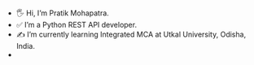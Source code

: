- 🖐 Hi, I’m Pratik Mohapatra.
- ✅ I’m a Python REST API developer.  
- ✍️ I’m currently learning Integrated MCA at Utkal University, Odisha, India.
- [website]: https://google.com/
<!---
PratikMohapatra2000/PratikMohapatra2000 is a ✨ special ✨ repository because its `README.md` (this file) appears on your GitHub profile.
You can click the Preview link to take a look at your changes.
--->
